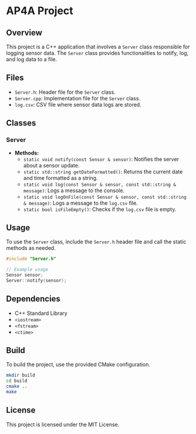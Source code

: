 # AP4A Project

## Overview

This project is a C++ application that involves a `Server` class responsible for logging sensor data. The `Server` class provides functionalities to notify, log, and log data to a file.

## Files

- `Server.h`: Header file for the `Server` class.
- `Server.cpp`: Implementation file for the `Server` class.
- `log.csv`: CSV file where sensor data logs are stored.

## Classes

### Server

- **Methods:**
  - `static void notify(const Sensor & sensor)`: Notifies the server about a sensor update.
  - `static std::string getDateFormatted()`: Returns the current date and time formatted as a string.
  - `static void log(const Sensor & sensor, const std::string & message)`: Logs a message to the console.
  - `static void logOnFile(const Sensor & sensor, const std::string & message)`: Logs a message to the `log.csv` file.
  - `static bool isFileEmpty()`: Checks if the `log.csv` file is empty.

## Usage

To use the `Server` class, include the `Server.h` header file and call the static methods as needed.

```cpp
#include "Server.h"

// Example usage
Sensor sensor;
Server::notify(sensor);
```

## Dependencies

- C++ Standard Library
- `<iostream>`
- `<fstream>`
- `<ctime>`

## Build

To build the project, use the provided CMake configuration.

```sh
mkdir build
cd build
cmake ..
make
```

## License

This project is licensed under the MIT License.